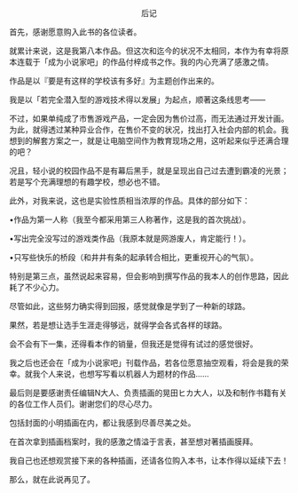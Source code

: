 <p align="center">后记</p>

首先，感谢愿意购入此书的各位读者。

就累计来说，这是我第八本作品。但这次和迄今的状况不太相同，本作为有幸将原本连载于「成为小说家吧」的作品付梓成书之作。我的内心充满了感激之情。

作品是以『要是有这样的学校该有多好』为主题创作出来的。

我是以「若完全潜入型的游戏技术得以发展」为起点，顺著这条线思考——

不过，如果单纯成了市售游戏产品，一定会因为售价过高，而无法通过开发计画。为此，就得透过某种异业合作，在售价不变的状况，找出打入社会内部的机会。我想到的解套方案之一，就是让电脑空间作为教育现场之用，这听起来似乎还满合理的吧？

况且，轻小说的校园作品不是有幕后黑手，就是呈现出自己过去遭到霸凌的光景；若是写个充满理想的有趣学校，想必也不错。

此外，对我来说，这也是实验性质相当浓厚的作品。具体的部分如下：

•作品为第一人称（我至今都采用第三人称著作，这是我的首次挑战）。

•写出完全没写过的游戏类作品（我原本就是网游废人，肯定能行！）。

•只写些快乐的桥段（和井井有条的起承转合相比，更重视开心的气氛）。

特别是第三点，虽然说起来容易，但会影响到撰写作品的我本人的创作思路，因此耗了不少心力。

尽管如此，这些努力确实得到回报，感觉就像是学到了一种新的球路。

果然，若是想让选手生涯走得够远，就得学会各式各样的球路。

会不会有下一集，还得看本作的销量，但我还是觉得有试过的感觉很好。

我之后也还会在「成为小说家吧」刊载作品，若各位愿意抽空观看，将会是我的荣幸。就我个人来说，也想写写看以机器人为题材的作品……

最后则是要感谢责任编辑N大人、负责插画的晃田ヒカ大人，以及和制作书籍有关的各位工作人员们。谢谢您们的尽心尽力。

包括封面的小明插画在内，都让我感到尽善尽美之处。

在首次拿到插画档案时，我的感激之情溢于言表，甚至想对著插画膜拜。

我自己也还想观赏接下来的各种插画，还请各位购入本书，让本作得以延续下去！

那么，就在此说再见了。


